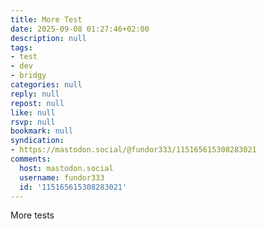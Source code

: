 ```yaml
---
title: More Test
date: 2025-09-08 01:27:46+02:00
description: null
tags:
- test
- dev
- bridgy
categories: null
reply: null
repost: null
like: null
rsvp: null
bookmark: null
syndication:
- https://mastodon.social/@fundor333/115165615308283021
comments:
  host: mastodon.social
  username: fundor333
  id: '115165615308283021'
---
```


More tests
